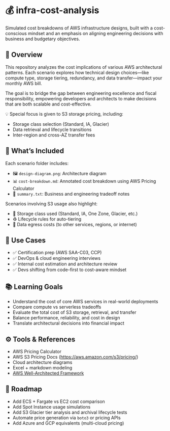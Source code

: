 # 💰 infra-cost-analysis

Simulated cost breakdowns of AWS infrastructure designs, built with a cost-conscious mindset and an emphasis on aligning engineering decisions with business and budgetary objectives.

## 📌 Overview

This repository analyzes the cost implications of various AWS architectural patterns. Each scenario explores how technical design choices—like compute type, storage tiering, redundancy, and data transfer—impact your monthly AWS bill.

The goal is to bridge the gap between engineering excellence and fiscal responsibility, empowering developers and architects to make decisions that are both scalable and cost-effective.

💡 Special focus is given to S3 storage pricing, including:
- Storage class selection (Standard, IA, Glacier)
- Data retrieval and lifecycle transitions
- Inter-region and cross-AZ transfer fees

## 🔎 What’s Included

Each scenario folder includes:
- 🖼️ `design-diagram.png`: Architecture diagram
- 📊 `cost-breakdown.md`: Annotated cost breakdown using AWS Pricing Calculator
- 📝 `summary.txt`: Business and engineering tradeoff notes

Scenarios involving S3 usage also highlight:
- 🔐 Storage class used (Standard, IA, One Zone, Glacier, etc.)
- ♻️ Lifecycle rules for auto-tiering
- 🚚 Data egress costs (to other services, regions, or internet)

## 💼 Use Cases

- ✅ Certification prep (AWS SAA-C03, CCP)
- ✅ DevOps & cloud engineering interviews
- ✅ Internal cost estimation and architecture review
- ✅ Devs shifting from code-first to cost-aware mindset

## 📚 Learning Goals

- Understand the cost of core AWS services in real-world deployments
- Compare compute vs serverless tradeoffs
- Evaluate the total cost of S3 storage, retrieval, and transfer
- Balance performance, reliability, and cost in design
- Translate architectural decisions into financial impact

## ⚙️ Tools & References

- AWS Pricing Calculator
- AWS S3 Pricing Docs (https://aws.amazon.com/s3/pricing/)
- Cloud architecture diagrams
- Excel + markdown modeling
- [AWS Well-Architected Framework](https://aws.amazon.com/architecture/well-architected/)

## 🚀 Roadmap

- Add ECS + Fargate vs EC2 cost comparison
- Add Spot Instance usage simulations
- Add S3 Glacier tier analysis and archival lifecycle tests
- Automate price generation via `boto3` or pricing APIs
- Add Azure and GCP equivalents (multi-cloud pricing)
